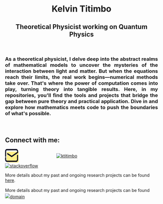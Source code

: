 <h1 align=center>Kelvin Titimbo</h2>
<h2 align=center>Theoretical Physicist working on Quantum Physics<h3>
<br>
<p align="justify">As a theoretical physicist, I delve deep into the abstract realms of mathematical models to uncover the mysteries of the interaction between light and matter. But when the equations reach their limits, the real work begins—numerical methods take over. That's where the power of computation comes into play, turning theory into tangible results. Here, in my repositories, you'll find the tools and projects that bridge the gap between pure theory and practical application. Dive in and explore how mathematics meets code to push the boundaries of what's possible.</p>
<br>

<h2 style="text-align: left;">Connect with me:</h2> 
<p style="text-align: left;">
    <a href="mailto:titimbo@caltech.edu" target="_blank" rel="noopener noreferrer" style="display: inline-block; margin-right: 20px;">
        <img src="https://github.com/ktitimbo/my_icons/blob/main/icons/envelope_email_icon.svg" alt="email" width="45" height="45" style="vertical-align: middle; margin-right: 100px;" />
    </a>
    <a href="https://linkedin.com/in/ktitimbo" target="_blank" rel="noopener noreferrer" style="display: inline-block; margin-right: 20px;">
        <img src="https://upload.wikimedia.org/wikipedia/commons/thumb/8/81/LinkedIn_icon.svg/64px-LinkedIn_icon.svg.png?20210220164014" alt="ktitimbo" width="45" height="45" style="vertical-align: middle; margin-right: 15em;" />
    </a>
    <a href="https://stackoverflow.com/users/7144583" target="_blank" rel="noopener noreferrer">
        <img src="https://upload.wikimedia.org/wikipedia/commons/thumb/e/ef/Stack_Overflow_icon.svg/64px-Stack_Overflow_icon.svg.png?20190716190036" alt="stackoverflow" width="45" height="45" style="vertical-align: middle;" />
    </a>
</p>

<p>More details about my past and ongoing research projects can be found 
<a href="https://ktitimbo.github.io/" target="_blank" rel="noopener noreferrer">here</a>.
</p>

<p style="line-height: 1.5;">
    More details about my past and ongoing research projects can be found 
    <a href="https://ktitimbo.github.io/" target="_blank" rel="noopener noreferrer">
        <img width="40" height="40" src="https://img.icons8.com/plasticine/100/domain.png" alt="domain" style="vertical-align: bottom; margin-top=10px;" />
    </a>
</p>
